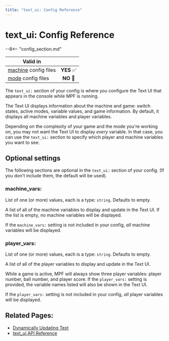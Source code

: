 ```yaml
---
title: "text_ui: Config Reference"
---
```


# text_ui: Config Reference

--8<-- "config_section.md"

| Valid in | |
|-----|:----:|
|[machine](instructions/machine_config.md) config files |**YES** :white_check_mark:|
|[mode](instructions/mode_config.md) config files|**NO** :no_entry_sign:|

The `text_ui:` section of your config is where you configure the Text UI
that appears in the console while MPF is running.

The Text UI displays information about the machine and game: switch
states, active modes, variable values, and game information. By default,
it displays all machine variables and player variables.

Depending on the complexity of your game and the mode you're working
on, you may not want the Text UI to display *every* variable. In that
case, you can use the `text_ui:` section to specify which player and
machine variables you want to see.

## Optional settings

The following sections are optional in the `text_ui:` section of your
config. (If you don't include them, the default will be used).

### machine_vars:

List of one (or more) values, each is a type: `string`. Defaults to
empty.

A list of all of the machine variables to display and update in the Text
UI. If the list is empty, no machine variables will be displayed.

If the `machine_vars:` setting is not included in your config, *all*
machine variables will be displayed.

### player_vars:

List of one (or more) values, each is a type: `string`. Defaults to
empty.

A list of all of the player variables to display and update in the Text
UI.

While a game is active, MPF will always show three player variables:
player number, ball number, and player score. If the `player_vars:`
setting is provided, the variable names listed will also be shown in the
Text UI.

If the `player_vars:` setting is not included in your config, *all*
player variables will be displayed.

## Related Pages:

* [Dynamically Updating Text](../mc/widgets/text/text_dynamic.md)
* [text_ui API Reference](../code/api_reference/core/text_ui.md)